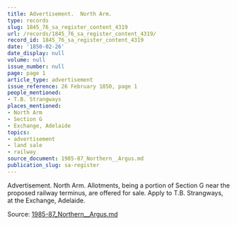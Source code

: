 ```yaml
---
title: Advertisement.  North Arm.
type: records
slug: 1845_76_sa_register_content_4319
url: /records/1845_76_sa_register_content_4319/
record_id: 1845_76_sa_register_content_4319
date: '1850-02-26'
date_display: null
volume: null
issue_number: null
page: page 1
article_type: advertisement
issue_reference: 26 February 1850, page 1
people_mentioned:
- T.B. Strangways
places_mentioned:
- North Arm
- Section G
- Exchange, Adelaide
topics:
- advertisement
- land sale
- railway
source_document: 1985-87_Northern__Argus.md
publication_slug: sa-register
---
```


Advertisement.  North Arm.  Allotments, being a portion of Section G near the proposed railway terminus, are offered for sale.  Apply to T.B. Strangways, at the Exchange, Adelaide.

Source: [1985-87_Northern__Argus.md](/downloads/markdown/1985-87_Northern__Argus.md)
